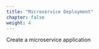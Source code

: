 ```yaml
---
title: "Microservice Deployment"
chapter: false
weight: 4
--- 
```


Create a microservice application